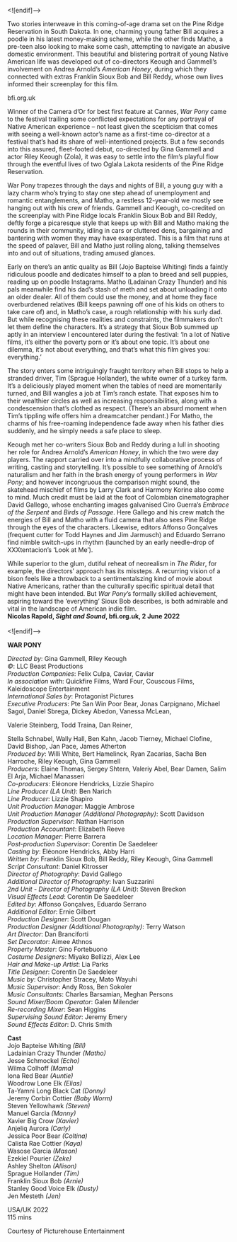 
<![endif]-->

Two stories interweave in this coming-of-age drama set on the Pine Ridge Reservation in South Dakota. In one, charming young father Bill acquires a poodle in his latest money-making scheme, while the other finds Matho, a pre-teen also looking to make some cash, attempting to navigate an abusive domestic environment. This beautiful and blistering portrait of young Native American life was developed out of co-directors Keough and Gammell’s involvement on Andrea Arnold’s _American Honey_, during which they connected with extras Franklin Sioux Bob and Bill Reddy, whose own lives informed their screenplay for this film.

bfi.org.uk

Winner of the Camera d’Or for best first feature at Cannes, _War Pony_ came to the festival trailing some conflicted expectations for any portrayal of Native American experience – not least given the scepticism that comes with seeing a well-known actor’s name as a first-time co-director at a festival that’s had its share of well-intentioned projects. But a few seconds into this assured, fleet-footed debut, co-directed by Gina Gammell and actor Riley Keough (Zola), it was easy to settle into the film’s playful flow through the eventful lives of two Oglala Lakota residents of the Pine Ridge Reservation.

War Pony trapezes through the days and nights of Bill, a young guy with a lazy charm who’s trying to stay one step ahead of unemployment and romantic entanglements, and Matho, a restless 12-year-old we mostly see hanging out with his crew of friends. Gammell and Keough, co-credited on the screenplay with Pine Ridge locals Franklin Sioux Bob and Bill Reddy, deftly forge a picaresque style that keeps up with Bill and Matho making the rounds in their community, idling in cars or cluttered dens, bargaining and bantering with women they may have exasperated. This is a film that runs at the speed of palaver, Bill and Matho just rolling along, talking themselves into and out of situations, trading amused glances.

Early on there’s an antic quality as Bill (Jojo Bapteise Whiting) finds a faintly ridiculous poodle and dedicates himself to a plan to breed and sell puppies, reading up on poodle Instagrams. Matho (Ladainan Crazy Thunder) and his pals meanwhile find his dad’s stash of meth and set about unloading it onto an older dealer. All of them could use the money, and at home they face overburdened relatives (Bill keeps pawning off one of his kids on others to take care of) and, in Matho’s case, a rough relationship with his surly dad. But while recognising these realities and constraints, the filmmakers don’t let them define the characters. It’s a strategy that Sioux Bob summed up aptly in an interview I encountered later during the festival: ‘In a lot of Native films, it’s either the poverty porn or it’s about one topic. It’s about one dilemma, it’s not about everything, and that’s what this film gives you: everything.’

The story enters some intriguingly fraught territory when Bill stops to help a stranded driver, Tim (Sprague Hollander), the white owner of a turkey farm. It’s a deliciously played moment when the tables of need are momentarily turned, and Bill wangles a job at Tim’s ranch estate. That exposes him to their wealthier circles as well as increasing responsibilities, along with a condescension that’s clothed as respect. (There’s an absurd moment when Tim’s tippling wife offers him a dreamcatcher pendant.) For Matho, the charms of his free-roaming independence fade away when his father dies suddenly, and he simply needs a safe place to sleep.

Keough met her co-writers Sioux Bob and Reddy during a lull in shooting her role for Andrea Arnold’s _American Honey_, in which the two were day players. The rapport carried over into a mindfully collaborative process of writing, casting and storytelling. It’s possible to see something of Arnold’s naturalism and her faith in the brash energy of young performers in _War Pony_; and however incongruous the comparison might sound, the skatehead mischief of films by Larry Clark and Harmony Korine also come to mind. Much credit must be laid at the foot of Colombian cinematographer David Gallego, whose enchanting images galvanised Ciro Guerra’s _Embrace of the Serpent_ and _Birds of Passage_. Here Gallego and his crew match the energies of Bill and Matho with a fluid camera that also sees Pine Ridge through the eyes of the characters. Likewise, editors Affonso Gonçalves (frequent cutter for Todd Haynes and Jim Jarmusch) and Eduardo Serrano find nimble switch-ups in rhythm (launched by an early needle-drop of XXXtentacion’s ‘Look at Me’).

While superior to the glum, dutiful reheat of neorealism in _The Rider_, for example, the directors’ approach has its missteps. A recurring vision of a bison feels like a throwback to a sentimentalszing kind of movie about Native Americans, rather than the culturally specific spiritual detail that might have been intended. But _War_ _Pony_’s formally skilled achievement, aspiring toward the ‘everything’ Sioux Bob describes, is both admirable and vital in the landscape of American indie film.  
**Nicolas Rapold, _Sight and Sound_, bfi.org.uk, 2 June 2022**  
<br>
<![endif]-->

**WAR PONY**

_Directed by_: Gina Gammell, Riley Keough  
_©_: LLC Beast Productions  
_Production Companies_: Felix Culpa, Caviar, Caviar  
_In association with_: Quickfire Films, Ward Four, Couscous Films, Kaleidoscope Entertainment  
_International Sales by_: Protagonist Pictures  
_Executive Producers_: Pte San Win Poor Bear, Jonas Carpignano, Michael Sagol, Daniel Sbrega, Dickey Abedon, Vanessa McLean,

Valerie Steinberg, Todd Traina, Dan Reiner,

Stella Schnabel, Wally Hall, Ben Kahn, Jacob Tierney, Michael Clofine, David Bishop, Jan Pace, James Atherton  
_Produced by_: Willi White, Bert Hamelinck,
Ryan Zacarias, Sacha Ben Harroche, Riley Keough, Gina Gammell  
_Producers_: Elaine Thomas, Sergey Shtern,
Valeriy Abel, Bear Damen, Salim El Arja,
Michael Manasseri  
_Co-producers_: Eléonore Hendricks, Lizzie Shapiro  
_Line Producer (LA Unit)_: Ben Narich  
_Line Producer_: Lizzie Shapiro  
_Unit Production Manager_: Maggie Ambrose  
_Unit Production Manager (Additional Photography)_: Scott Davidson  
_Production Supervisor_: Nathan Harrison  
_Production Accountant_: Elizabeth Reeve  
_Location Manager_: Pierre Barrera  
_Post-production Supervisor_: Corentin De Saedeleer  
_Casting by_: Eléonore Hendricks, Abby Harri  
_Written by_: Franklin Sioux Bob, Bill Reddy,
Riley Keough, Gina Gammell  
_Script Consultant_: Daniel Kitrosser  
_Director of Photography_: David Gallego  
_Additional Director of Photography_: Ivan Suzzarini  
_2nd Unit - Director of Photography (LA Unit)_:
Steven Breckon  
_Visual Effects Lead_: Corentin De Saedeleer  
_Edited by_: Affonso Gonçalves, Eduardo Serrano  
_Additional Editor_: Ernie Gilbert  
_Production Designer_: Scott Dougan  
_Production Designer (Additional Photography)_: Terry Watson  
_Art Director_: Dan Branciforti  
_Set Decorator_: Aimee Athnos  
_Property Master_: Gino Fortebuono  
_Costume Designers_: Miyako Bellizzi, Alex Lee  
_Hair and Make-up Artist_: Lia Parks  
_Title Designer_: Corentin De Saedeleer  
_Music by_: Christopher Stracey, Mato Wayuhi  
_Music Supervisor_: Andy Ross, Ben Sokoler  
_Music Consultants_: Charles Barsamian,
Meghan Persons  
_Sound Mixer/Boom Operator_: Galen Milender  
_Re-recording Mixer_: Sean Higgins  
_Supervising Sound Editor_: Jeremy Emery  
_Sound Effects Editor_: D. Chris Smith  

**Cast**   
Jojo Bapteise Whiting _(Bill)_  
Ladainian Crazy Thunder _(Matho)_  
Jesse Schmockel _(Echo)_  
Wilma Colhoff _(Mama)_  
Iona Red Bear _(Auntie)_  
Woodrow Lone Elk _(Elias)_  
Ta-Yamni Long Black Cat _(Donny)_  
Jeremy Corbin Cottier _(Baby Worm)_  
Steven Yellowhawk _(Steven)_  
Manuel Garcia _(Manny)_  
Xavier Big Crow _(Xavier)_  
Anjeliq Aurora _(Carly)_  
Jessica Poor Bear _(Coltina)_  
Calista Rae Cottier _(Kaya)_  
Wasose Garcia _(Mason)_  
Ezekiel Pourier _(Zeke)_  
Ashley Shelton _(Allison)_  
Sprague Hollander _(Tim)_  
Franklin Sioux Bob _(Arnie)_  
Stanley Good Voice Elk _(Dusty)_  
Jen Mesteth _(Jen)_  

USA/UK 2022  
115 mins  

Courtesy of Picturehouse Entertainment  
<!--stackedit_data:
eyJoaXN0b3J5IjpbLTMwODU0MzQyMV19
-->